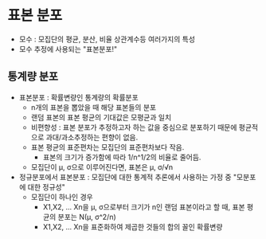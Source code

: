 # 표본 분포
* 모수 : 모집단의 평균, 분산, 비율 상관계수등 여러가지의 특성
* 모수 추정에 사용되는 "표본분포!"

## 통계량 분포
* 표본분포 : 확률변량인 통계량의 확률분포
    * n개의 표본을 뽑았을 때 해당 표본들의 분포
    * 랜덤 표본의 표본 평균의 기대값은 모평균과 일치
    * 비편향성 : 표본 분포가 추정하고자 하는 값을 중심으로 분포하기 때문에 평균적으로 과대/과소추정하는 편향이 없음.
    * 표본 평균의 표준편차는 모집단의 표준편차보다 작음.
        * 표본의 크기가 증가함에 따라 1/n^1/2의 비율로 줄어듬.
    * 모집단이 µ, σ으로 이루어진다면, 표본은 µ, σ/√n 
* 정규분포에서 표본분포 : 모집단에 대한 통계적 추론에서 사용하는 가정 중 "모분포에 대한 정규성"
    * 모집단이 하나인 경우
        * X1,X2, ... Xn을 µ, σ으로부터 크기가 n인 랜덤 표본이라고 할 때, 표본 평균의 분포는 N(µ, σ^2/n)
        * X1,X2, ... Xn을 표준화하여 제곱한 것들의 합의 꼴인 확률변량 
